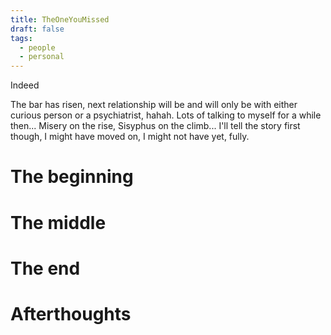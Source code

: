 ```yaml
---
title: TheOneYouMissed
draft: false
tags:
  - people
  - personal
---
```

Indeed

The bar has risen, next relationship will be and will only be with either curious person or a psychiatrist, hahah. Lots of talking to myself for a while then... Misery on the rise, Sisyphus on the climb...
I'll tell the story first though, I might have moved on, I might not have yet, fully. 
# The beginning 

# The middle

# The end

# Afterthoughts 